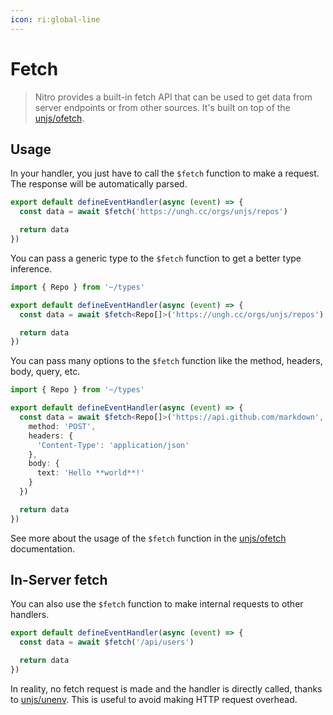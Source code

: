 ```yaml
---
icon: ri:global-line
---
```


# Fetch

> Nitro provides a built-in fetch API that can be used to get data from server endpoints or from other sources. It's built on top of the [unjs/ofetch](https://ofetch.unjs.io).

## Usage

In your handler, you just have to call the `$fetch` function to make a request. The response will be automatically parsed.

```ts [Router Handler]
export default defineEventHandler(async (event) => {
  const data = await $fetch('https://ungh.cc/orgs/unjs/repos')

  return data
})
```

You can pass a generic type to the `$fetch` function to get a better type inference.

```ts [Router Handler]
import { Repo } from '~/types'

export default defineEventHandler(async (event) => {
  const data = await $fetch<Repo[]>('https://ungh.cc/orgs/unjs/repos')

  return data
})
```

You can pass many options to the `$fetch` function like the method, headers, body, query, etc.

```ts [Router Handler]
import { Repo } from '~/types'

export default defineEventHandler(async (event) => {
  const data = await $fetch<Repo[]>('https://api.github.com/markdown', {
    method: 'POST',
    headers: {
      'Content-Type': 'application/json'
    },
    body: {
      text: 'Hello **world**!'
    }
  })

  return data
})
```

See more about the usage of the `$fetch` function in the [unjs/ofetch](https://ofetch.unjs.io) documentation.

## In-Server fetch

You can also use the `$fetch` function to make internal requests to other handlers.

```ts [Router Handler]
export default defineEventHandler(async (event) => {
  const data = await $fetch('/api/users')

  return data
})
```

In reality, no fetch request is made and the handler is directly called, thanks to [unjs/unenv](https://unenv.unjs.io). This is useful to avoid making HTTP request overhead.
